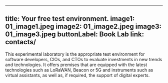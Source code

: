 

---
title: Your free test environment.
image1: 01_image1.jpeg
image2: 01_image2.jpeg
image3: 01_image3.jpeg
buttonLabel: Book Lab
link: contacts/
---

This experimental laboratory is the appropriate test environment for software developers, CIOs, and CTOs to evaluate investments in new trends and technologies. It offers premises that are equipped with the latest technologies such as LoRaWAN, Beacon or 5G and instruments such as virtual assistants, as well as, if required, the support of digital experts.
